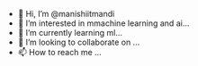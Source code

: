 - 👋 Hi, I’m @manishiitmandi
- 👀 I’m interested in mmachine learning and ai...
- 🌱 I’m currently learning ml...
- 💞️ I’m looking to collaborate on ...
- 📫 How to reach me ...

<!---
manishiitmandi/manishiitmandi is a ✨ special ✨ repository because its `README.md` (this file) appears on your GitHub profile.
You can click the Preview link to take a look at your changes.
--->
